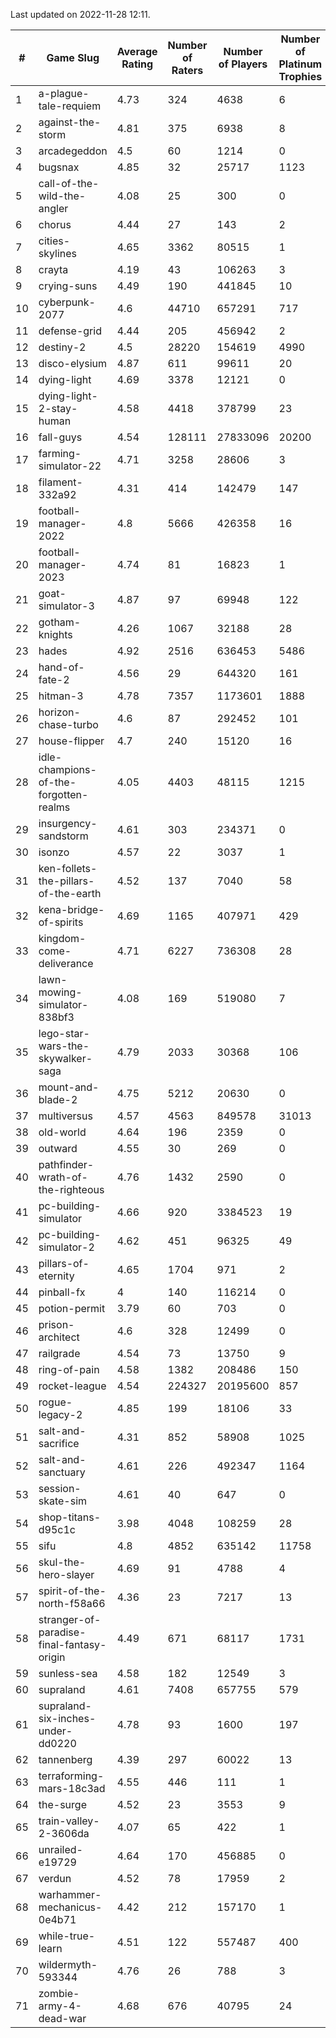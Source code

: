 Last updated on 2022-11-28 12:11.


|#|Game Slug|Average Rating|Number of Raters|Number of Players|Number of Platinum Trophies|Max Rarity (%)|
|---|---|---|---|---|---|---|
|1|a-plague-tale-requiem|4.73|324|4638|6|93|
|2|against-the-storm|4.81|375|6938|8|28|
|3|arcadegeddon|4.5|60|1214|0|94|
|4|bugsnax|4.85|32|25717|1123|97|
|5|call-of-the-wild-the-angler|4.08|25|300|0|91|
|6|chorus|4.44|27|143|2|85|
|7|cities-skylines|4.65|3362|80515|1|74|
|8|crayta|4.19|43|106263|3|23|
|9|crying-suns|4.49|190|441845|10|65|
|10|cyberpunk-2077|4.6|44710|657291|717|62|
|11|defense-grid|4.44|205|456942|2|80|
|12|destiny-2|4.5|28220|154619|4990|95|
|13|disco-elysium|4.87|611|99611|20|28|
|14|dying-light|4.69|3378|12121|0|96|
|15|dying-light-2-stay-human|4.58|4418|378799|23|0.9|
|16|fall-guys|4.54|128111|27833096|20200|5|
|17|farming-simulator-22|4.71|3258|28606|3|80|
|18|filament-332a92|4.31|414|142479|147|93|
|19|football-manager-2022|4.8|5666|426358|16|49|
|20|football-manager-2023|4.74|81|16823|1|80|
|21|goat-simulator-3|4.87|97|69948|122|91|
|22|gotham-knights|4.26|1067|32188|28|35|
|23|hades|4.92|2516|636453|5486|89|
|24|hand-of-fate-2|4.56|29|644320|161|72|
|25|hitman-3|4.78|7357|1173601|1888|48|
|26|horizon-chase-turbo|4.6|87|292452|101|83|
|27|house-flipper|4.7|240|15120|16|93|
|28|idle-champions-of-the-forgotten-realms|4.05|4403|48115|1215|2|
|29|insurgency-sandstorm|4.61|303|234371|0|6|
|30|isonzo|4.57|22|3037|1|61|
|31|ken-follets-the-pillars-of-the-earth|4.52|137|7040|58|49|
|32|kena-bridge-of-spirits|4.69|1165|407971|429|94|
|33|kingdom-come-deliverance|4.71|6227|736308|28|30|
|34|lawn-mowing-simulator-838bf3|4.08|169|519080|7|88|
|35|lego-star-wars-the-skywalker-saga|4.79|2033|30368|106|98|
|36|mount-and-blade-2|4.75|5212|20630|0|7|
|37|multiversus|4.57|4563|849578|31013|78|
|38|old-world|4.64|196|2359|0|86|
|39|outward|4.55|30|269|0|77|
|40|pathfinder-wrath-of-the-righteous|4.76|1432|2590|0|41|
|41|pc-building-simulator|4.66|920|3384523|19|48|
|42|pc-building-simulator-2|4.62|451|96325|49|75|
|43|pillars-of-eternity|4.65|1704|971|2|80|
|44|pinball-fx|4|140|116214|0|86|
|45|potion-permit|3.79|60|703|0|98|
|46|prison-architect|4.6|328|12499|0|37|
|47|railgrade|4.54|73|13750|9|98|
|48|ring-of-pain|4.58|1382|208486|150|96|
|49|rocket-league|4.54|224327|20195600|857|76|
|50|rogue-legacy-2|4.85|199|18106|33|0.9|
|51|salt-and-sacrifice|4.31|852|58908|1025|91|
|52|salt-and-sanctuary|4.61|226|492347|1164|83|
|53|session-skate-sim|4.61|40|647|0|27|
|54|shop-titans-d95c1c|3.98|4048|108259|28|98|
|55|sifu|4.8|4852|635142|11758|96|
|56|skul-the-hero-slayer|4.69|91|4788|4|96|
|57|spirit-of-the-north-f58a66|4.36|23|7217|13|60|
|58|stranger-of-paradise-final-fantasy-origin|4.49|671|68117|1731|98|
|59|sunless-sea|4.58|182|12549|3|37|
|60|supraland|4.61|7408|657755|579|99|
|61|supraland-six-inches-under-dd0220|4.78|93|1600|197|99|
|62|tannenberg|4.39|297|60022|13|86|
|63|terraforming-mars-18c3ad|4.55|446|111|1|86|
|64|the-surge|4.52|23|3553|9|94|
|65|train-valley-2-3606da|4.07|65|422|1|89|
|66|unrailed-e19729|4.64|170|456885|0|4|
|67|verdun|4.52|78|17959|2|73|
|68|warhammer-mechanicus-0e4b71|4.42|212|157170|1|24|
|69|while-true-learn|4.51|122|557487|400|93|
|70|wildermyth-593344|4.76|26|788|3|3|
|71|zombie-army-4-dead-war|4.68|676|40795|24|67|
